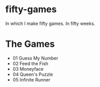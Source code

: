 # fifty-games
In which I make fifty games. In fifty weeks.

# The Games

- 01 Guess My Number
- 02 Feed the Fish
- 03 Moneyface
- 04 Queen's Puzzle
- 05 Infinite Runner

